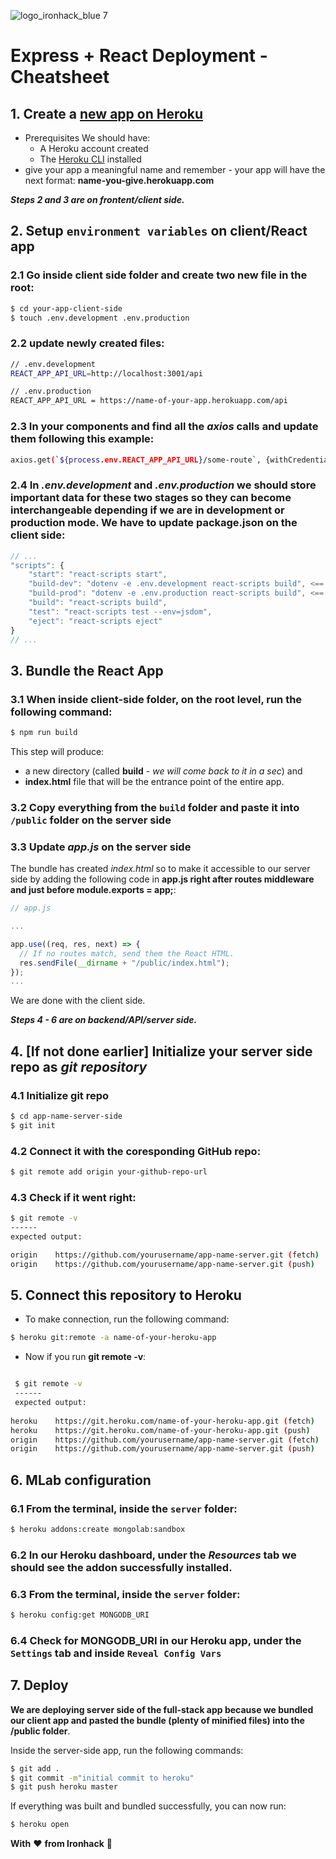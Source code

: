 ![logo_ironhack_blue 7](https://user-images.githubusercontent.com/23629340/40541063-a07a0a8a-601a-11e8-91b5-2f13e4e6b441.png)

# Express + React Deployment - Cheatsheet

## 1. Create a [new app on Heroku](https://dashboard.heroku.com/new-app) 
- Prerequisites
We should have:
    - A Heroku account created
    - The [Heroku CLI](https://devcenter.heroku.com/articles/heroku-cli) installed
- give your app a meaningful name and remember - your app will have the next format: **name-you-give.herokuapp.com**

***Steps 2 and 3 are on frontent/client side.***
## 2. Setup `environment variables` on client/React app

### 2.1 Go inside client side folder and **create two new file in the root**:

```bash
$ cd your-app-client-side
$ touch .env.development .env.production
```

### 2.2 update newly created files:

```bash
// .env.development
REACT_APP_API_URL=http://localhost:3001/api

// .env.production
REACT_APP_API_URL = https://name-of-your-app.herokuapp.com/api
```

### 2.3 In your components and find all the *axios* calls and update them following this example:

```bash
axios.get(`${process.env.REACT_APP_API_URL}/some-route`, {withCredentials: true})

```

### 2.4 In *.env.development* and *.env.production* we should store important data for these two stages so they can become interchangeable depending if we are in development or production mode. We have to **update package.json on the client side**:

```javascript
// ...
"scripts": {
    "start": "react-scripts start",
    "build-dev": "dotenv -e .env.development react-scripts build", <==!!!
    "build-prod": "dotenv -e .env.production react-scripts build", <==!!!
    "build": "react-scripts build",
    "test": "react-scripts test --env=jsdom",
    "eject": "react-scripts eject"
}
// ...
```

## 3. Bundle the React App

### 3.1 When inside client-side folder, on the root level, run the following command:

```bash
$ npm run build
```
This step will produce:
- a new directory (called **build** - *we will come back to it in a sec*) and
- **index.html** file that will be the entrance point of the entire app. 

### 3.2 Copy everything from the `build` folder and paste it into `/public` folder on the server side 

### 3.3 Update *app.js* on the server side 
The bundle has created *index.html* so to make it accessible to our server side by adding the following code in **app.js right after routes middleware and just before module.exports = app;**:

```javascript
// app.js

...

app.use((req, res, next) => {
  // If no routes match, send them the React HTML.
  res.sendFile(__dirname + "/public/index.html");
});
...
```

We are done with the client side.

***Steps 4 - 6 are on backend/API/server side.***
## 4. [If not done earlier] Initialize your server side repo as *git repository* 
### 4.1 Initialize git repo
 ```bash
 $ cd app-name-server-side
 $ git init
 ```
 ### 4.2 Connect it with the coresponding GitHub repo:
 ```bash
 $ git remote add origin your-github-repo-url
 ```
 
 ### 4.3 Check if it went right:
 ```bash
 $ git remote -v
 ------
 expected output:
 
origin    https://github.com/yourusername/app-name-server.git (fetch)
origin    https://github.com/yourusername/app-name-server.git (push)
 ```
## 5. Connect this repository to Heroku
- To make connection, run the following command:
```bash
$ heroku git:remote -a name-of-your-heroku-app
```
- Now if you run  **git remote -v**:

```bash

 $ git remote -v
 ------
 expected output:
 
heroku    https://git.heroku.com/name-of-your-heroku-app.git (fetch)
heroku    https://git.heroku.com/name-of-your-heroku-app.git (push)
origin    https://github.com/yourusername/app-name-server.git (fetch)
origin    https://github.com/yourusername/app-name-server.git (push)
```

## 6. MLab configuration

### 6.1 From the terminal, inside the `server` folder:
```bash
$ heroku addons:create mongolab:sandbox
```
### 6.2 In our Heroku dashboard, under the *Resources* tab we should see the addon successfully installed.

### 6.3 From the terminal, inside the `server` folder:
```bash
$ heroku config:get MONGODB_URI
```
### 6.4 Check for MONGODB_URI in our Heroku app, under the `Settings` tab and inside `Reveal Config Vars`

## 7. Deploy
**We are deploying server side of the full-stack app because we bundled our client app and pasted the bundle (plenty of minified files) into the /public folder**.

Inside the server-side app, run the following commands:
```bash
$ git add .
$ git commit -m"initial commit to heroku"
$ git push heroku master
```

If everything was built and bundled successfully, you can now run:
```bash
$ heroku open
```

**With** :heart: **from Ironhack** :rocket: 
